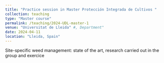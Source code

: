 ```yaml
---
title: "Practice session in Master Protección Integrada de Cultivos "
collection: teaching
type: "Master course"
permalink: /teaching/2024-UDL-master-1
venue: "Universitat de Lleida" #, Department"
date: 2024-04-11
location: "Lleida, Spain"
---
```


Site-specific weed management: state of the art, research carried out in the group and exercice  


<!-- This is a description of a teaching experience. You can use markdown like any other post.

Heading 1
======

Heading 2
======

Heading 3
====== -->